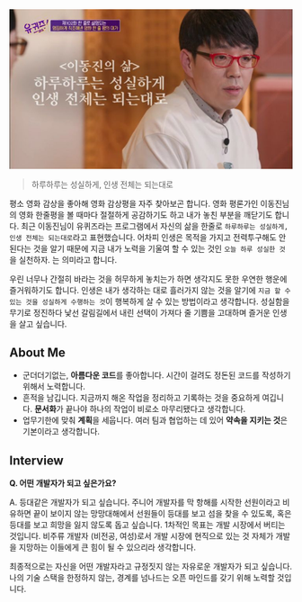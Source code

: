<img src="/img/about.jpeg">

> 하루하루는 성실하게, 인생 전체는 되는대로

평소 영화 감상을 좋아해 영화 감상평을 자주 찾아보곤 합니다. 영화 평론가인 이동진님의 영화 한줄평을 볼 때마다 절절하게 공감하기도 하고 내가 놓친 부분을 깨닫기도 합니다. 최근 이동진님이 유퀴즈라는 프로그램에서 자신의 삶을 한줄로 `하루하루는 성실하게, 인생 전체는 되는대로`라고 표현했습니다. 어차피 인생은 목적을 가지고 전력투구해도 안된다는 것을 알기 때문에 지금 내가 노력을 기울여 할 수 있는 것인 `오늘 하루 성실한 것`을 실천하자. 는 의미라고 합니다.

우린 너무나 간절히 바라는 것을 허무하게 놓치는가 하면 생각지도 못한 우연한 행운에 즐거워하기도 합니다. 인생은 내가 생각하는 대로 흘러가지 않는 것을 알기에 `지금 할 수 있는 것을 성실하게 수행하는 것`이 행복하게 살 수 있는 방법이라고 생각합니다. 성실함을 무기로 정진하다 낯선 갈림길에서 내린 선택이 가져다 줄 기쁨을 고대하며 즐거운 인생을 살고 싶습니다.

## About Me

- 군더더기없는, **아름다운 코드**를 좋아합니다. 시간이 걸려도 정돈된 코드를 작성하기 위해서 노력합니다.
- 흔적을 남깁니다. 지금까지 해온 작업을 정리하고 기록하는 것을 중요하게 여깁니다. **문서화**가 끝나야 하나의 작업이 비로소 마무리됐다고 생각합니다.
- 업무기한에 맞춰 **계획**을 세웁니다. 여러 팀과 협업하는 데 있어 **약속을 지키는 것**은 기본이라고 생각합니다.

## Interview

**Q. 어떤 개발자가 되고 싶은가요?**

A. 등대같은 개발자가 되고 싶습니다. 주니어 개발자를 막 항해를 시작한 선원이라고 비유하면 끝이 보이지 않는 망망대해에서 선원들이 등대를 보고 섬을 찾을 수 있도록, 혹은 등대를 보고 희망을 잃지 않도록 돕고 싶습니다. 1차적인 목표는 개발 시장에서 버티는 것입니다. 비주류 개발자 (비전공, 여성)로서 개발 시장에 현직으로 있는 것 자체가 개발을 지망하는 이들에게 큰 힘이 될 수 있으리라 생각합니다.

최종적으로는 자신을 어떤 개발자라고 규정짓지 않는 자유로운 개발자가 되고 싶습니다. 나의 기술 스택을 한정하지 않는, 경계를 넘나드는 오픈 마인드를 갖기 위해 노력할 것입니다.
